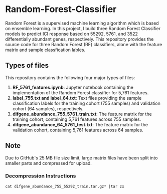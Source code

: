 # Random-Forest-Classifier
Random Forest is a supervised machine learning algorithm which is based on ensemble learning. In this project, I build three Random Forest Classifier models to predict ICI response based on 55292, 5761, and 3522 differentially abundant genes, respectively. This repository provides the source code for three Random Forest (RF) classifiers, alone with the feature matrix and sample classfication lables.
## Types of files
This repository contains the following four major types of files:
1. **RF_5761_features.ipynb**: Jupyter notebook containing the implementation of the Random Forest classifier for 5,761 features.
2. **label_755.txt and label_64.txt**: Text files providing the sample classification labels for the training cohort (755 samples) and validation cohort (64 samples), respectively.
3. **difgene_abundance_755_5761_train.txt**: The feature matrix for the training cohort, containing 5,761 features across 755 samples.
4. **difgene_abundance_64_5761_test.txt**: The feature matrix for the validation cohort, containing 5,761 features across 64 samples.
## Note
Due to GitHub's 25 MB file size limit, large matrix files have been split into smaller parts and compressed for upload. 
### Decompression Instructions
```
cat difgene_abundance_755_55292_train.tar.gz* |tar zx
```
